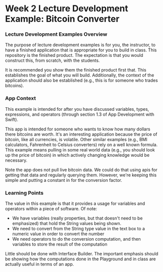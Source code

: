 # Week 2 Lecture Development Example: Bitcoin Converter

### Lecture Development Examples Overview

The purpose of lecture development examples is for you, the instructor, to have a finished application that is appropriate for you to build in class. This repository is the finished product. The expectation is that you would construct this, from scratch, with the students.

It is recommended you show them the finished product first that. This establishes the goal of what you will build. Additionally, the context of the application should also be established (e.g., this is for someone who trades bitcoins).

### App Context

This example is intended for after you have discussed variables, types, expressions, and operators (through section 1.3 of App Development with Swift).

This app is intended for someone who wants to know how many dollars there bitcoins are worth. It's an interesting application because the price of bitcoin, like all currencies, is volatile. Other similar examples (e.g., BMI calculators, Fahrenheit to Celsius converters) rely on a well known formula. This example means pulling in some real world data (e.g., you should look up the price of bitcoin) in which actively changing knowledge would be necessary.

Note the app does not pull live bitcoin data. We could do that using apis for getting that data and regularly querying them. However, we're keeping this simple and putting a constant in for the conversion factor.


### Learning Points

The value in this example is that it provides a usage for variables and operators within a piece of software. Of note:

* We have variables (really properties, but that doesn't need to be emphasized) that hold the String values being shown.
* We need to convert from the String type value in the text box to a numeric value in order to convert the number
* We need operators to do the conversion computation, and then variables to store the result of the computation

Little should be done with Interface Builder. The important emphasis should be showing how the computations done in the Playground and in class are actually useful in terms of an app.
